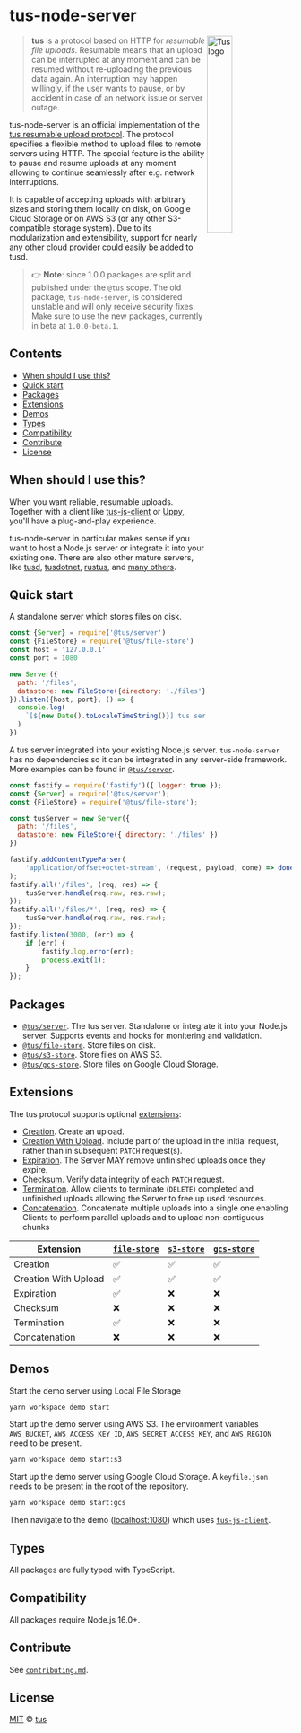# tus-node-server

<img alt="Tus logo" src="https://github.com/tus/tus.io/blob/master/assets/img/tus1.png?raw=true" width="30%" align="right" />

> **tus** is a protocol based on HTTP for _resumable file uploads_. Resumable
> means that an upload can be interrupted at any moment and can be resumed without
> re-uploading the previous data again. An interruption may happen willingly, if
> the user wants to pause, or by accident in case of an network issue or server
> outage.

tus-node-server is an official implementation of the [tus resumable upload protocol](http://www.tus.io/protocols/resumable-upload.html).
The protocol specifies a flexible method to upload files to remote servers using HTTP.
The special feature is the ability to pause and resume uploads at any
moment allowing to continue seamlessly after e.g. network interruptions.

It is capable of accepting uploads with arbitrary sizes and storing them locally
on disk, on Google Cloud Storage or on AWS S3 (or any other S3-compatible
storage system). Due to its modularization and extensibility, support for
nearly any other cloud provider could easily be added to tusd.

> 👉 **Note**: since 1.0.0 packages are split and published under the `@tus` scope.
> The old package, `tus-node-server`, is considered unstable and will only receive security fixes.
> Make sure to use the new packages, currently in beta at `1.0.0-beta.1`.

## Contents

- [When should I use this?](#when-should-i-use-this)
- [Quick start](#quick-start)
- [Packages](#packages)
- [Extensions](#extensions)
- [Demos](#demos)
- [Types](#types)
- [Compatibility](#compatibility)
- [Contribute](#contribute)
- [License](#license)

## When should I use this?

When you want reliable, resumable uploads.
Together with a client like [tus-js-client](https://github.com/tus/tus-js-client) or [Uppy](https://uppy.io),
you'll have a plug-and-play experience.

tus-node-server in particular makes sense if you want to host a Node.js server or integrate it into your existing one.
There are also other mature servers, like [tusd](https://github.com/tus/tusd), [tusdotnet](https://github.com/tusdotnet/tusdotnet),
[rustus](https://github.com/s3rius/rustus), and [many others](https://tus.io/implementations.html).

## Quick start

A standalone server which stores files on disk.

```js
const {Server} = require('@tus/server')
const {FileStore} = require('@tus/file-store')
const host = '127.0.0.1'
const port = 1080

new Server({
  path: '/files',
  datastore: new FileStore({directory: './files'}),
}).listen({host, port}, () => {
  console.log(
    `[${new Date().toLocaleTimeString()}] tus server listening at http://${host}:${port}`
  )
})
```

A tus server integrated into your existing Node.js server.
`tus-node-server` has no dependencies so it can be integrated in any server-side framework.
More examples can be found in [`@tus/server`][].

```js
const fastify = require('fastify')({ logger: true });
const {Server} = require('@tus/server');
const {FileStore} = require('@tus/file-store');

const tusServer = new Server({
  path: '/files',
  datastore: new FileStore({ directory: './files' })
})

fastify.addContentTypeParser(
    'application/offset+octet-stream', (request, payload, done) => done(null);
);
fastify.all('/files', (req, res) => {
    tusServer.handle(req.raw, res.raw);
});
fastify.all('/files/*', (req, res) => {
    tusServer.handle(req.raw, res.raw);
});
fastify.listen(3000, (err) => {
    if (err) {
        fastify.log.error(err);
        process.exit(1);
    }
});
```

## Packages

- [`@tus/server`][]. The tus server. Standalone or integrate it into your Node.js server. Supports events and hooks for monitering and validation.
- [`@tus/file-store`][]. Store files on disk.
- [`@tus/s3-store`][]. Store files on AWS S3.
- [`@tus/gcs-store`][]. Store files on Google Cloud Storage.

## Extensions

The tus protocol supports optional [extensions][]:

- [Creation][]. Create an upload.
- [Creation With Upload][]. Include part of the upload in the initial request, rather than in subsequent `PATCH` request(s).
- [Expiration][]. The Server MAY remove unfinished uploads once they expire.
- [Checksum][]. Verify data integrity of each `PATCH` request.
- [Termination][]. Allow clients to terminate (`DELETE`) completed and unfinished uploads allowing the Server to free up used resources.
- [Concatenation][]. Concatenate multiple uploads into a single one enabling Clients to perform parallel uploads and to upload non-contiguous chunks

| Extension            | [`file-store`][`@tus/file-store`] | [`s3-store`][`@tus/s3-store`] | [`gcs-store`][`@tus/gcs-store`] |
| -------------------- | --------------------------------- | ----------------------------- | ------------------------------- |
| Creation             | ✅                                | ✅                            | ✅                              |
| Creation With Upload | ✅                                | ✅                            | ✅                              |
| Expiration           | ✅                                | ❌                            | ❌                              |
| Checksum             | ❌                                | ❌                            | ❌                              |
| Termination          | ✅                                | ❌                            | ❌                              |
| Concatenation        | ❌                                | ❌                            | ❌                              |

## Demos

Start the demo server using Local File Storage

```bash
yarn workspace demo start
```

Start up the demo server using AWS S3. The environment variables `AWS_BUCKET`,
`AWS_ACCESS_KEY_ID`, `AWS_SECRET_ACCESS_KEY`, and `AWS_REGION` need to be present.

```bash
yarn workspace demo start:s3
```

Start up the demo server using Google Cloud Storage. A `keyfile.json` needs to be present in the root of the repository.

```bash
yarn workspace demo start:gcs
```

Then navigate to the demo ([localhost:1080](http://localhost:1080)) which uses [`tus-js-client`](https://github.com/tus/tus-js-client).

## Types

All packages are fully typed with TypeScript.

## Compatibility

All packages require Node.js 16.0+.

## Contribute

See [`contributing.md`](https://github.com/tus/tus-node-server/blob/main/.github/contributing.md).

## License

[MIT](https://github.com/tus/tus-node-server/blob/master/license) © [tus](https://github.com/tus)

[corepack]: https://nodejs.org/api/corepack.html
[yarn]: https://yarnpkg.com/
[`@tus/server`]: https://github.com/tus/tus-node-server/tree/main/packages/server
[`@tus/file-store`]: https://github.com/tus/tus-node-server/tree/main/packages/file-store
[`@tus/s3-store`]: https://github.com/tus/tus-node-server/tree/main/packages/s3-store
[`@tus/gcs-store`]: https://github.com/tus/tus-node-server/tree/main/packages/gcs-store
[extensions]: https://tus.io/protocols/resumable-upload.html#protocol-extensions
[Creation]: https://tus.io/protocols/resumable-upload.html#creation
[Creation With Upload]: https://tus.io/protocols/resumable-upload.html#creation-with-upload
[Expiration]: https://tus.io/protocols/resumable-upload.html#expiration
[Checksum]: https://tus.io/protocols/resumable-upload.html#checksum
[Termination]: https://tus.io/protocols/resumable-upload.html#termination
[Concatenation]: https://tus.io/protocols/resumable-upload.html#concatenation
